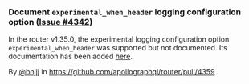 ### Document `experimental_when_header` logging configuration option ([Issue #4342](https://github.com/apollographql/router/issues/4342))

In the router v1.35.0, the experimental logging configuration option `experimental_when_header` was supported but not documented. Its documentation has been added [here](https://apollographql.com/docs/router/configuration/telemetry/exporters/logging/overview#requestresponse-logging).

By [@bnjjj](https://github.com/bnjjj) in https://github.com/apollographql/router/pull/4359